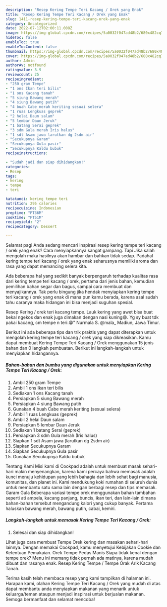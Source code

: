```yaml
---
description: "Resep Kering Tempe Teri Kacang / Orek yang Enak"
title: "Resep Kering Tempe Teri Kacang / Orek yang Enak"
slug: 1411-resep-kering-tempe-teri-kacang-orek-yang-enak
category: Uncategorized
date: 2022-07-12T02:00:11.008Z
image: https://img-global.cpcdn.com/recipes/5a0032f047ad48b2/680x482cq70/kering-tempe-teri-kacang-orek-foto-resep-utama.jpg
hideToc: false
enableToc: true
enableTocContent: false
thumbnail: https://img-global.cpcdn.com/recipes/5a0032f047ad48b2/680x482cq70/kering-tempe-teri-kacang-orek-foto-resep-utama.jpg
cover: https://img-global.cpcdn.com/recipes/5a0032f047ad48b2/680x482cq70/kering-tempe-teri-kacang-orek-foto-resep-utama.jpg
author: Admin
authorAv: notfound
ratingvalue: 3.9
reviewcount: 25
recipeingredient:
- "250 gram Tempe"
- "1 ons Ikan teri bilis"
- "1 ons Kacang tanah"
- "5 siung Bawang merah"
- "4 siung Bawang putih"
- "4 buah Cabe merah keriting sesuai selera"
- "1 ruas Lengkuas geprek"
- "2 helai Daun salam"
- "5 lembar Daun Jeruk"
- "1 batang Serai geprek"
- "3 sdm Gula merah Iris halus"
- "1 sdt Asam jawa larutkan dg 2sdm air"
- "Secukupnya Garam"
- "Secukupnya Gula pasir"
- "Secukupnya Kaldu bubuk"
recipeinstructions:

- "Sudah jadi dan siap dihidangkan!"
categories:
- Resep
tags:
- kering
- tempe
- teri

katakunci: kering tempe teri 
nutrition: 295 calories
recipecuisine: Indonesian
preptime: "PT36M"
cooktime: "PT51M"
recipeyield: "2"
recipecategory: Dessert

---
```



Selamat pagi Anda sedang mencari inspirasi resep kering tempe teri kacang / orek yang enak? Cara menyiapkannya sangat gampang. Tapi Jika salah mengolah maka hasilnya akan hambar dan bahkan tidak sedap. Padahal kering tempe teri kacang / orek yang enak seharusnya memiliki aroma dan rasa yang dapat memancing selera kita.


Ada beberapa hal yang sedikit banyak berpengaruh terhadap kualitas rasa dari kering tempe teri kacang / orek, pertama dari jenis bahan, kemudian pemilihan bahan segar dan bagus, sampai cara membuat dan menyajikannya. Tak perlu bingung jika hendak menyiapkan kering tempe teri kacang / orek yang enak di mana pun kamu berada, karena asal sudah tahu caranya maka hidangan ini bisa menjadi suguhan spesial.

Resep Kering / orek teri kacang tempe. Lauk kering yang awet bisa buat bekal ngekos dan enak juga dimakan dengan nasi kuning😄. Yg sy buat tdk pakai kacang, cm tempe n teri.😁&#34; Nurmala S. @mala_ Madiun, Jawa Timur.


Berikut ini ada beberapa tips dan trik praktis yang dapat diterapkan untuk mengolah kering tempe teri kacang / orek yang siap dikreasikan. Kamu dapat membuat Kering Tempe Teri Kacang / Orek menggunakan 15 jenis bahan dan 0 langkah pembuatan. Berikut ini langkah-langkah untuk menyiapkan hidangannya.

<!--inarticleads1-->

##### Bahan-bahan dan bumbu yang digunakan untuk menyiapkan Kering Tempe Teri Kacang / Orek:

1. Ambil 250 gram Tempe
1. Ambil 1 ons Ikan teri bilis
1. Sediakan 1 ons Kacang tanah
1. Persiapkan 5 siung Bawang merah
1. Persiapkan 4 siung Bawang putih
1. Gunakan 4 buah Cabe merah keriting (sesuai selera)
1. Ambil 1 ruas Lengkuas (geprek)
1. Ambil 2 helai Daun salam
1. Persiapkan 5 lembar Daun Jeruk
1. Sediakan 1 batang Serai (geprek)
1. Persiapkan 3 sdm Gula merah (Iris halus)
1. Siapkan 1 sdt Asam jawa (larutkan dg 2sdm air)
1. Siapkan Secukupnya Garam
1. Siapkan Secukupnya Gula pasir
1. Gunakan Secukupnya Kaldu bubuk


Tentang Kami Misi kami di Cookpad adalah untuk membuat masak sehari-hari makin menyenangkan, karena kami percaya bahwa memasak adalah kunci menuju kehidupan yang lebih bahagia dan lebih sehat bagi manusia, komunitas, dan planet ini. Kami mendukung koki rumahan di seluruh dunia untuk membantu satu sama lain dengan berbagi resep dan tips memasak. Garam Gula Beberapa variasi tempe orek menggunakan bahan tambahan seperti ati ampela, kacang panjang, buncis, ikan teri, dan lain-lain dimana bahan-bahan tersebut mengandung kalori yang cukup banyak. Pertama haluskan bawang merah, bawang putih, cabai, kemiri. 

<!--inarticleads2-->

##### Langkah-langkah untuk memasak Kering Tempe Teri Kacang / Orek:


1. Selesai dan siap dihidangkan!

Lihat juga cara membuat Tempe Orek kering dan masakan sehari-hari lainnya. Dengan memakai Cookpad, kamu menyetujui Kebijakan Cookie dan Ketentuan Pemakaian. Orek Tempe Pedas Manis Siapa tidak kenal dengan tempe orek? Menu ini memang tidak pernah ada matinya, karena mudah dibuat dan rasanya enak. Resep Kering Tempe / Tempe Orak Arik Kacang Tanah. 

Terima kasih telah membaca resep yang kami tampilkan di halaman ini. Harapan kami, olahan Kering Tempe Teri Kacang / Orek yang mudah di atas dapat membantu anda menyiapkan makanan yang menarik untuk keluarga/teman ataupun menjadi inspirasi untuk berjualan makanan. Semoga bermanfaat dan selamat mencoba!
